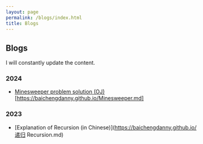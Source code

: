 ```yaml
---
layout: page
permalink: /blogs/index.html
title: Blogs
---
```


## Blogs

I will constantly update the content.

### 2024

- [Minesweeper problem solution (OJ)]()[https://baichengdanny.github.io/Minesweeper.md]

### 2023

- [Explanation of Recursion (in Chinese)](https://baichengdanny.github.io/递归 Recursion.md)

<br>
